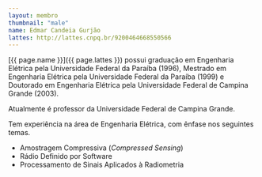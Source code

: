 ```yaml
---
layout: membro
thumbnail: "male"
name: Edmar Candeia Gurjão
lattes: http://lattes.cnpq.br/9200464668550566
---
```


[{{ page.name }}]({{ page.lattes }}) possui graduação em Engenharia Elétrica pela Universidade Federal da Paraíba (1996), Mestrado em Engenharia Elétrica pela Universidade Federal da Paraíba (1999) e Doutorado em Engenharia Elétrica pela Universidade Federal de Campina Grande (2003).

Atualmente é professor da Universidade Federal de Campina Grande.

Tem experiência na área de Engenharia Elétrica, com ênfase nos seguintes temas.

* Amostragem Compressiva (_Compressed Sensing_)
* Rádio Definido por Software
* Processamento de Sinais Aplicados à Radiometria
